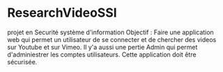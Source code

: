 # ResearchVideoSSI
projet en Securité système d'information 
Objectif : 
Faire une application web qui permet un utilisateur de se connecter et de chercher des videos sur Youtube et sur Vimeo.
Il y'a aussi une pertie Admin qui permet d'adminiestrer les comptes utilisateurs.
Cette application doit être sécurisée.

